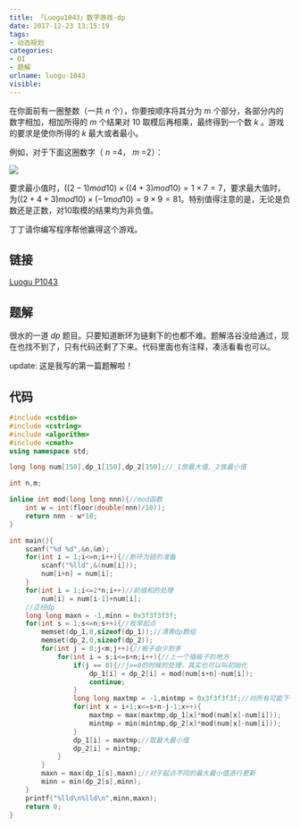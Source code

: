 ```yaml
---
title: 「Luogu1043」数字游戏-dp
date: 2017-12-23 13:15:19
tags:
- 动态规划
categories: 
- OI
- 题解
urlname: luogu-1043
visible:
---
```


在你面前有一圈整数（一共 $n$ 个），你要按顺序将其分为 $m$ 个部分，各部分内的数字相加，相加所得的 $m$ 个结果对 10 取模后再相乘，最终得到一个数 $k$ 。游戏的要求是使你所得的 $k$ 最大或者最小。
<!-- more -->

例如，对于下面这圈数字（ $n$ =4， $m$ =2）：

![](description.png)

要求最小值时，$((2-1) mod 10)×((4+3) mod 10)=1×7=7$，要求最大值时，为$((2+4+3) mod 10)×(-1 mod 10)=9×9=81$。特别值得注意的是，无论是负数还是正数，对$10$取模的结果均为非负值。

丁丁请你编写程序帮他赢得这个游戏。

## 链接

[Luogu P1043](https://www.luogu.org/problemnew/show/P1043)

## 题解

很水的一道 $dp$ 题目。只要知道断环为链剩下的也都不难。题解洛谷没给通过，现在也找不到了，只有代码还剩了下来。代码里面也有注释，凑活看看也可以。

update: 这是我写的第一篇题解啦！

## 代码



```cpp
#include <cstdio>
#include <cstring>
#include <algorithm>
#include <cmath>
using namespace std;

long long num[150],dp_1[150],dp_2[150];//_1放最大值,_2放最小值

int n,m;

inline int mod(long long nnn){//mod函数
    int w = int(floor(double(nnn)/10));
    return nnn - w*10;
}

int main(){
    scanf("%d %d",&n,&m);
    for(int i = 1;i<=n;i++){//断环为链的准备
        scanf("%lld",&(num[i]));
        num[i+n] = num[i];
    }
    for(int i = 1;i<=2*n;i++)//前缀和的处理
        num[i] = num[i-1]+num[i];
    //正经dp
    long long maxn = -1,minn = 0x3f3f3f3f;
    for(int s = 1;s<=n;s++){//枚举起点
        memset(dp_1,0,sizeof(dp_1));//清零dp数组
        memset(dp_2,0,sizeof(dp_2));
        for(int j = 0;j<m;j++){//板子由少到多
            for(int i = s;i<=s+n;i++){//上一个插板子的地方
                if(j == 0){//j==0的时候的处理，其实也可以叫初始化
                    dp_1[i] = dp_2[i] = mod(num[s+n]-num[i]);
                    continue;
                }
                long long maxtmp = -1,mintmp = 0x3f3f3f3f;//对所有可能下一状态的遍历，并取最大或最小值
                for(int x = i+1;x<=s+n-j-1;x++){
                    maxtmp = max(maxtmp,dp_1[x]*mod(num[x]-num[i]));
                    mintmp = min(mintmp,dp_2[x]*mod(num[x]-num[i]));
                }
                dp_1[i] = maxtmp;//取最大最小值
                dp_2[i] = mintmp;
            }
        }
        maxn = max(dp_1[s],maxn);//对于起点不同的最大最小值进行更新
        minn = min(dp_2[s],minn);
    }
    printf("%lld\n%lld\n",minn,maxn);
    return 0;
}
```


